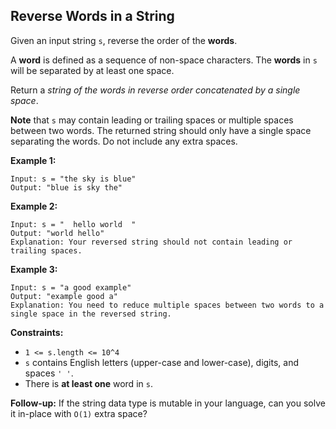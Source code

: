 ## Reverse Words in a String

Given an input string `s`, reverse the order of the __words__.

A __word__ is defined as a sequence of non-space characters.
The __words__ in `s` will be separated by at least one space.

Return a *string of the words in reverse order concatenated by a single space*.

__Note__ that `s` may contain leading or trailing spaces or multiple spaces between two words.
The returned string should only have a single space separating the words. Do not include any extra spaces.

__Example 1:__

```
Input: s = "the sky is blue"
Output: "blue is sky the"
```

__Example 2:__

```
Input: s = "  hello world  "
Output: "world hello"
Explanation: Your reversed string should not contain leading or trailing spaces.
```

__Example 3:__

```
Input: s = "a good example"
Output: "example good a"
Explanation: You need to reduce multiple spaces between two words to a single space in the reversed string.
```

__Constraints:__

* `1 <= s.length <= 10^4`
* `s` contains English letters (upper-case and lower-case), digits, and spaces `' '`.
* There is __at least one__ word in `s`.

__Follow-up:__ 
If the string data type is mutable in your language, 
can you solve it in-place with `O(1)` extra space?
